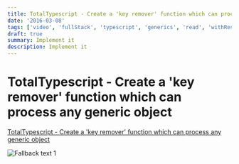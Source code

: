 ```yaml
---
title: TotalTypescript - Create a 'key remover' function which can process any generic object
date: '2016-03-08'
tags: ['video', 'fullStack', 'typescript', 'generics', 'read', 'withResume']
draft: true
summary: Implement it
description: Implement it
---
```


# TotalTypescript - Create a 'key remover' function which can process any generic object

[TotalTypescript - Create a 'key remover' function which can process any generic object](https://www.totaltypescript.com/tips/create-a-key-remover-function-which-can-process-any-generic-object)

![Fallback text 1](/static/assets/pasted-image-20221012171748.png)